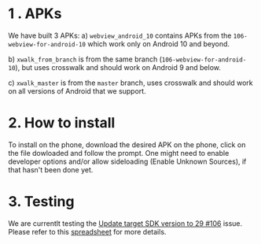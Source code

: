 # 1 . APKs
 We have built 3 APKs:
 a) `webview_android_10` contains APKs from the `106-webview-for-android-10` which work only on Android 10 and beyond.
 
 b) `xwalk_from_branch` is from the same branch (`106-webview-for-android-10`), but uses crosswalk and should work on Android 9 and below.
 
 c) `xwalk_master` is from the `master` branch, uses crosswalk and should work on all versions of Android that we support.
 
# 2. How to install  
To install on the phone, download the desired APK on the phone, click on the file dowloaded and follow the prompt.
One might need to enable developer options and/or allow sideloading (Enable Unknown Sources), if that hasn't been done yet.

# 3. Testing 
We are currentlt testing the [Update target SDK version to 29 #106](https://github.com/medic/medic-android/issues/106#issuecomment-727632035) issue. Please refer to this [spreadsheet](https://docs.google.com/spreadsheets/d/11E5ueMiMZStUaDsbu_hHEtbnWTP5l92T26tgiHv7aeo/edit#gid=0) for more details.
